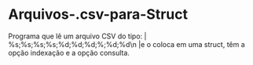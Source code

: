 # Arquivos-.csv-para-Struct
Programa que lê um arquivo CSV do tipo: | %s;%s;%s;%s;%d;%d;%d;%;%d;%d\n |e o coloca em uma struct, têm a opção indexação e a opção consulta. 
